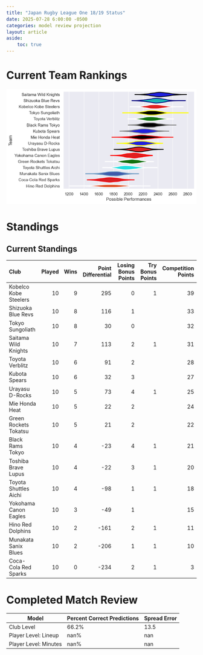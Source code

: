 ```yaml
---  
title: "Japan Rugby League One 18/19 Status"  
date: 2025-07-28 6:00:00 -0500  
categories: model review projection  
layout: article  
aside:  
    toc: true  
---
```

# Current Team Rankings


![Club Rankings](plots/rankings_Japan_Rugby_League_One_1819.png)
# Standings

## Current Standings


| Club                  |   Played |   Wins |   Point Differential |   Losing Bonus Points |   Try Bonus Points |   Competition Points |
|:----------------------|---------:|-------:|---------------------:|----------------------:|-------------------:|---------------------:|
| Kobelco Kobe Steelers |       10 |      9 |                  295 |                     0 |                  1 |                   39 |
| Shizuoka Blue Revs    |       10 |      8 |                  116 |                     1 |                    |                   33 |
| Tokyo Sungoliath      |       10 |      8 |                   30 |                     0 |                    |                   32 |
| Saitama Wild Knights  |       10 |      7 |                  113 |                     2 |                  1 |                   31 |
| Toyota Verblitz       |       10 |      6 |                   91 |                     2 |                    |                   28 |
| Kubota Spears         |       10 |      6 |                   32 |                     3 |                    |                   27 |
| Urayasu D-Rocks       |       10 |      5 |                   73 |                     4 |                  1 |                   25 |
| Mie Honda Heat        |       10 |      5 |                   22 |                     2 |                    |                   24 |
| Green Rockets Tokatsu |       10 |      5 |                   21 |                     2 |                    |                   22 |
| Black Rams Tokyo      |       10 |      4 |                  -23 |                     4 |                  1 |                   21 |
| Toshiba Brave Lupus   |       10 |      4 |                  -22 |                     3 |                  1 |                   20 |
| Toyota Shuttles Aichi |       10 |      4 |                  -98 |                     1 |                  1 |                   18 |
| Yokohama Canon Eagles |       10 |      3 |                  -49 |                     1 |                    |                   15 |
| Hino Red Dolphins     |       10 |      2 |                 -161 |                     2 |                  1 |                   11 |
| Munakata Sanix Blues  |       10 |      2 |                 -206 |                     1 |                  1 |                   10 |
| Coca-Cola Red Sparks  |       10 |      0 |                 -234 |                     2 |                  1 |                    3 |



# Completed Match Review


| Model | Percent Correct Predictions | Spread Error |
| ------ | ------ | ------ |
| Club Level | 66.2% | 13.5 |
| Player Level: Lineup | nan% | nan |
| Player Level: Minutes | nan% | nan |

